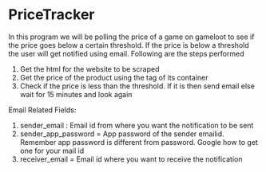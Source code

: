 # PriceTracker
In this program we will be polling the price of a game on gameloot to see if the price goes below a certain threshold.
If the price is below a threshold the user will get notified using email.
Following are the steps performed
1. Get the html for the website to be scraped
2. Get the price of the product using the tag of its container
3. Check if the price is less than the threshold. If it is then send email else wait for 15 minutes and look again


Email Related Fields:
1. sender_email : Email id from where you want the notification to be sent
2. sender_app_password = App password of the sender emailid. Remember app password is different from password. Google how to get one for your mail id
3. receiver_email = Email id where you want to receive the notification
